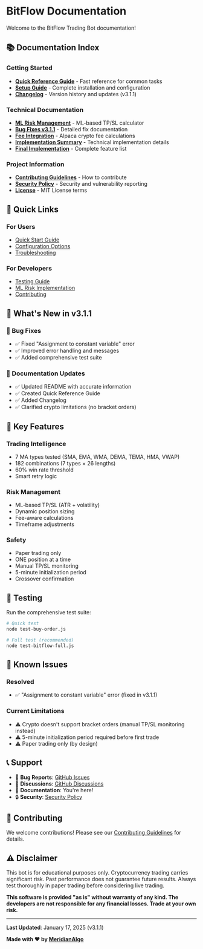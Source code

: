 # BitFlow Documentation

Welcome to the BitFlow Trading Bot documentation!

## 📚 Documentation Index

### Getting Started
- **[Quick Reference Guide](QUICK_REFERENCE.md)** - Fast reference for common tasks
- **[Setup Guide](SETUP_GUIDE.md)** - Complete installation and configuration
- **[Changelog](../CHANGELOG.md)** - Version history and updates (v3.1.1)

### Technical Documentation
- **[ML Risk Management](ML_RISK_IMPLEMENTATION.md)** - ML-based TP/SL calculator
- **[Bug Fixes v3.1.1](BUG_FIXES_v3.1.1.md)** - Detailed fix documentation
- **[Fee Integration](FEE_INTEGRATION_SUMMARY.md)** - Alpaca crypto fee calculations
- **[Implementation Summary](IMPLEMENTATION_SUMMARY.md)** - Technical implementation details
- **[Final Implementation](FINAL_IMPLEMENTATION.md)** - Complete feature list

### Project Information
- **[Contributing Guidelines](CONTRIBUTING.md)** - How to contribute
- **[Security Policy](SECURITY.md)** - Security and vulnerability reporting
- **[License](../LICENSE.txt)** - MIT License terms

## 🚀 Quick Links

### For Users
- [Quick Start Guide](QUICK_REFERENCE.md#-quick-start)
- [Configuration Options](QUICK_REFERENCE.md#-configuration-options)
- [Troubleshooting](QUICK_REFERENCE.md#-common-issues)

### For Developers
- [Testing Guide](QUICK_REFERENCE.md#-testing)
- [ML Risk Implementation](ML_RISK_IMPLEMENTATION.md)
- [Contributing](CONTRIBUTING.md)

## 📖 What's New in v3.1.1

### 🐛 Bug Fixes
- ✅ Fixed "Assignment to constant variable" error
- ✅ Improved error handling and messages
- ✅ Added comprehensive test suite

### 📝 Documentation Updates
- ✅ Updated README with accurate information
- ✅ Created Quick Reference Guide
- ✅ Added Changelog
- ✅ Clarified crypto limitations (no bracket orders)

## 🎯 Key Features

### Trading Intelligence
- 7 MA types tested (SMA, EMA, WMA, DEMA, TEMA, HMA, VWAP)
- 182 combinations (7 types × 26 lengths)
- 60% win rate threshold
- Smart retry logic

### Risk Management
- ML-based TP/SL (ATR + volatility)
- Dynamic position sizing
- Fee-aware calculations
- Timeframe adjustments

### Safety
- Paper trading only
- ONE position at a time
- Manual TP/SL monitoring
- 5-minute initialization period
- Crossover confirmation

## 🧪 Testing

Run the comprehensive test suite:

```bash
# Quick test
node test-buy-order.js

# Full test (recommended)
node test-bitflow-full.js
```

## 🐛 Known Issues

### Resolved
- ✅ "Assignment to constant variable" error (fixed in v3.1.1)

### Current Limitations
- ⚠️ Crypto doesn't support bracket orders (manual TP/SL monitoring instead)
- ⚠️ 5-minute initialization period required before first trade
- ⚠️ Paper trading only (by design)

## 📞 Support

- 🐛 **Bug Reports**: [GitHub Issues](https://github.com/MeridianAlgo/Bitflow/issues)
- 💬 **Discussions**: [GitHub Discussions](https://github.com/MeridianAlgo/Bitflow/discussions)
- 📖 **Documentation**: You're here!
- 🔒 **Security**: [Security Policy](SECURITY.md)

## 🤝 Contributing

We welcome contributions! Please see our [Contributing Guidelines](CONTRIBUTING.md) for details.

## ⚠️ Disclaimer

This bot is for educational purposes only. Cryptocurrency trading carries significant risk. Past performance does not guarantee future results. Always test thoroughly in paper trading before considering live trading.

**This software is provided "as is" without warranty of any kind. The developers are not responsible for any financial losses. Trade at your own risk.**

---

**Last Updated**: January 17, 2025 (v3.1.1)

**Made with ❤️ by [MeridianAlgo](https://github.com/MeridianAlgo)**
